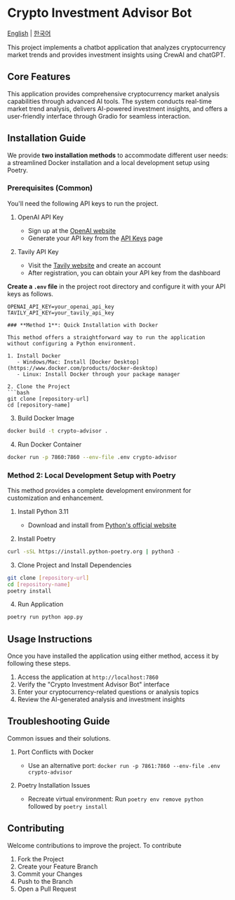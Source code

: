 # Crypto Investment Advisor Bot
[English](README_EN.md) | [한국어](README.md)

This project implements a chatbot application that analyzes cryptocurrency market trends and provides investment insights using CrewAI and chatGPT.

## Core Features

This application provides comprehensive cryptocurrency market analysis capabilities through advanced AI tools. The system conducts real-time market trend analysis, delivers AI-powered investment insights, and offers a user-friendly interface through Gradio for seamless interaction.

## Installation Guide

We provide **two installation methods** to accommodate different user needs: a streamlined Docker installation and a local development setup using Poetry.

### Prerequisites (Common)

You'll need the following API keys to run the project.

1. OpenAI API Key
   - Sign up at the [OpenAI website](https://platform.openai.com/signup)
   - Generate your API key from the [API Keys](https://platform.openai.com/account/api-keys) page

2. Tavily API Key
   - Visit the [Tavily website](https://tavily.com/) and create an account
   - After registration, you can obtain your API key from the dashboard

**Create a `.env` file** in the project root directory and configure it with your API keys as follows.
```env
OPENAI_API_KEY=your_openai_api_key
TAVILY_API_KEY=your_tavily_api_key

### **Method 1**: Quick Installation with Docker

This method offers a straightforward way to run the application without configuring a Python environment.

1. Install Docker
   - Windows/Mac: Install [Docker Desktop](https://www.docker.com/products/docker-desktop)
   - Linux: Install Docker through your package manager

2. Clone the Project
```bash
git clone [repository-url]
cd [repository-name]
```

3. Build Docker Image
```bash
docker build -t crypto-advisor .
```

4. Run Docker Container
```bash
docker run -p 7860:7860 --env-file .env crypto-advisor
```

### **Method 2**: Local Development Setup with Poetry

This method provides a complete development environment for customization and enhancement.

1. Install Python 3.11
   - Download and install from [Python's official website](https://www.python.org/downloads/)

2. Install Poetry
```bash
curl -sSL https://install.python-poetry.org | python3 -
```

3. Clone Project and Install Dependencies
```bash
git clone [repository-url]
cd [repository-name]
poetry install
```

4. Run Application
```bash
poetry run python app.py
```

## Usage Instructions

Once you have installed the application using either method, access it by following these steps.
1. Access the application at `http://localhost:7860`
2. Verify the "Crypto Investment Advisor Bot" interface
3. Enter your cryptocurrency-related questions or analysis topics
4. Review the AI-generated analysis and investment insights


## Troubleshooting Guide

Common issues and their solutions.

1. Port Conflicts with Docker
   - Use an alternative port: `docker run -p 7861:7860 --env-file .env crypto-advisor`

2. Poetry Installation Issues
   - Recreate virtual environment: Run `poetry env remove python` followed by `poetry install`

## Contributing

Welcome contributions to improve the project. To contribute

1. Fork the Project
2. Create your Feature Branch
3. Commit your Changes
4. Push to the Branch
5. Open a Pull Request